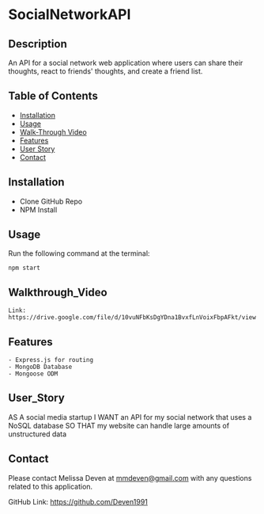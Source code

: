 # SocialNetworkAPI

## Description

An API for a social network web application where users can share their thoughts, react to friends' thoughts, and create a friend list. 

## Table of Contents 

- [Installation](#installation)
- [Usage](#usage)
- [Walk-Through Video](#walkthrough_video)
- [Features](#features)
- [User Story](#user_story)
- [Contact](#contact)

## Installation

 - Clone GitHub Repo
 - NPM Install

## Usage

Run the following command at the terminal:

    npm start

## Walkthrough_Video
    Link: https://drive.google.com/file/d/10vuNFbKsDgYDna1BvxfLnVoixFbpAFkt/view

## Features
    - Express.js for routing
    - MongoDB Database
    - Mongoose ODM

## User_Story

AS A social media startup
I WANT an API for my social network that uses a NoSQL database
SO THAT my website can handle large amounts of unstructured data

## Contact

Please contact Melissa Deven at mmdeven@gmail.com with any questions related to this application. 

GitHub Link: https://github.com/Deven1991